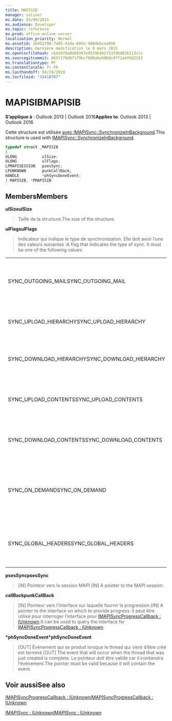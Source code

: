 ```yaml
---
title: MAPISIB
manager: soliver
ms.date: 03/09/2015
ms.audience: Developer
ms.topic: reference
ms.prod: office-online-server
localization_priority: Normal
ms.assetid: 16452798-7a95-43da-b95e-908debcea050
description: Dernière modification le 9 mars 2015
ms.openlocfilehash: cbda978a0d69367e95f9b4b1f53fd6d03b113ccc
ms.sourcegitcommit: 8657170d071f9bcf680aba50b9c07f2a4fb82283
ms.translationtype: MT
ms.contentlocale: fr-FR
ms.lasthandoff: 04/28/2019
ms.locfileid: "33418707"
---
```

# <a name="mapisib"></a><span data-ttu-id="bf8ed-103">MAPISIB</span><span class="sxs-lookup"><span data-stu-id="bf8ed-103">MAPISIB</span></span>

  
  
<span data-ttu-id="bf8ed-104">**S’applique à** : Outlook 2013 | Outlook 2016</span><span class="sxs-lookup"><span data-stu-id="bf8ed-104">**Applies to**: Outlook 2013 | Outlook 2016</span></span> 
  
<span data-ttu-id="bf8ed-105">Cette structure est utilisée [avec IMAPISync::SynchronizeInBackground](imapisyncsynchronizeinbackground.md).</span><span class="sxs-lookup"><span data-stu-id="bf8ed-105">This structure is used with [IMAPISync::SynchronizeInBackground](imapisyncsynchronizeinbackground.md).</span></span>
  
```cpp
typedef struct _MAPISIB
{
ULONG           ulSize;                
ULONG           ulFlags;
LPMAPISESSION   psesSync;
LPUNKNOWN       punkCallBack;
HANDLE          *phSyncDoneEvent;    
} MAPISIB, *PMAPISIB
```

## <a name="members"></a><span data-ttu-id="bf8ed-106">Members</span><span class="sxs-lookup"><span data-stu-id="bf8ed-106">Members</span></span>

 <span data-ttu-id="bf8ed-107">**ulSize**</span><span class="sxs-lookup"><span data-stu-id="bf8ed-107">**ulSize**</span></span>
  
> <span data-ttu-id="bf8ed-108">Taille de la structure.</span><span class="sxs-lookup"><span data-stu-id="bf8ed-108">The size of the structure.</span></span>
    
 <span data-ttu-id="bf8ed-109">**ulFlags**</span><span class="sxs-lookup"><span data-stu-id="bf8ed-109">**ulFlags**</span></span>
  
> <span data-ttu-id="bf8ed-110">Indicateur qui indique le type de synchronisation. Elle doit avoir l’une des valeurs suivantes :</span><span class="sxs-lookup"><span data-stu-id="bf8ed-110">A flag that indicates the type of sync. It must be one of the following values:</span></span>
    
||||
|:-----|:-----|:-----|
|<span data-ttu-id="bf8ed-111">SYNC_OUTGOING_MAIL</span><span class="sxs-lookup"><span data-stu-id="bf8ed-111">SYNC_OUTGOING_MAIL</span></span>  <br/> |<span data-ttu-id="bf8ed-112">0x00000200</span><span class="sxs-lookup"><span data-stu-id="bf8ed-112">0x00000200</span></span>  <br/> |<span data-ttu-id="bf8ed-113">Envoyez le message au serveur (non utilisé actuellement).</span><span class="sxs-lookup"><span data-stu-id="bf8ed-113">Send the message to the server (not currently in use).</span></span>  <br/> |
|<span data-ttu-id="bf8ed-114">SYNC_UPLOAD_HIERARCHY</span><span class="sxs-lookup"><span data-stu-id="bf8ed-114">SYNC_UPLOAD_HIERARCHY</span></span>  <br/> |<span data-ttu-id="bf8ed-115">0x00000001</span><span class="sxs-lookup"><span data-stu-id="bf8ed-115">0x00000001</span></span>  <br/> |<span data-ttu-id="bf8ed-116">Modification de la hiérarchie push sur le serveur.</span><span class="sxs-lookup"><span data-stu-id="bf8ed-116">Push hierarchy changes to the server.</span></span>  <br/> |
|<span data-ttu-id="bf8ed-117">SYNC_DOWNLOAD_HIERARCHY</span><span class="sxs-lookup"><span data-stu-id="bf8ed-117">SYNC_DOWNLOAD_HIERARCHY</span></span>  <br/> |<span data-ttu-id="bf8ed-118">0x00000002</span><span class="sxs-lookup"><span data-stu-id="bf8ed-118">0x00000002</span></span>  <br/> |<span data-ttu-id="bf8ed-119">Tirez les modifications de hiérarchie à partir du serveur.</span><span class="sxs-lookup"><span data-stu-id="bf8ed-119">Pull hierarchy changes from server.</span></span>  <br/> |
|<span data-ttu-id="bf8ed-120">SYNC_UPLOAD_CONTENTS</span><span class="sxs-lookup"><span data-stu-id="bf8ed-120">SYNC_UPLOAD_CONTENTS</span></span>  <br/> |<span data-ttu-id="bf8ed-121">0x00000040</span><span class="sxs-lookup"><span data-stu-id="bf8ed-121">0x00000040</span></span>  <br/> |<span data-ttu-id="bf8ed-122">Envoyer les modifications de message au serveur.</span><span class="sxs-lookup"><span data-stu-id="bf8ed-122">Push message changes to server.</span></span>  <br/> |
|<span data-ttu-id="bf8ed-123">SYNC_DOWNLOAD_CONTENTS</span><span class="sxs-lookup"><span data-stu-id="bf8ed-123">SYNC_DOWNLOAD_CONTENTS</span></span>  <br/> |<span data-ttu-id="bf8ed-124">0x00000080</span><span class="sxs-lookup"><span data-stu-id="bf8ed-124">0x00000080</span></span>  <br/> |<span data-ttu-id="bf8ed-125">Retirez les modifications de message à partir du serveur.</span><span class="sxs-lookup"><span data-stu-id="bf8ed-125">Pull message changes from server.</span></span>  <br/> |
|<span data-ttu-id="bf8ed-126">SYNC_ON_DEMAND</span><span class="sxs-lookup"><span data-stu-id="bf8ed-126">SYNC_ON_DEMAND</span></span>  <br/> |<span data-ttu-id="bf8ed-127">0x20000000</span><span class="sxs-lookup"><span data-stu-id="bf8ed-127">0x20000000</span></span>  <br/> |<span data-ttu-id="bf8ed-128">La synchronisation a été initiée par l’utilisateur et doit être une priorité plus élevée.</span><span class="sxs-lookup"><span data-stu-id="bf8ed-128">The sync was initiated by the user and should be a higher priority.</span></span>  <br/> |
|<span data-ttu-id="bf8ed-129">SYNC_GLOBAL_HEADERS</span><span class="sxs-lookup"><span data-stu-id="bf8ed-129">SYNC_GLOBAL_HEADERS</span></span>  <br/> |<span data-ttu-id="bf8ed-130">0x02000000</span><span class="sxs-lookup"><span data-stu-id="bf8ed-130">0x02000000</span></span>  <br/> |<span data-ttu-id="bf8ed-131">Doit synchroniser uniquement les en-têtes et non les corps complets.</span><span class="sxs-lookup"><span data-stu-id="bf8ed-131">Should only sync headers and not full bodies.</span></span>  <br/> |
   
 <span data-ttu-id="bf8ed-132">**psesSync**</span><span class="sxs-lookup"><span data-stu-id="bf8ed-132">**psesSync**</span></span>
  
> <span data-ttu-id="bf8ed-133">[IN] Pointeur vers la session MAPI.</span><span class="sxs-lookup"><span data-stu-id="bf8ed-133">[IN] A pointer to the MAPI session.</span></span>
    
 <span data-ttu-id="bf8ed-134">**callBack**</span><span class="sxs-lookup"><span data-stu-id="bf8ed-134">**punkCallBack**</span></span>
  
> <span data-ttu-id="bf8ed-135">[IN] Pointeur vers l’interface sur laquelle fournir la progression.</span><span class="sxs-lookup"><span data-stu-id="bf8ed-135">[IN] A pointer to the interface on which to provide progress.</span></span> <span data-ttu-id="bf8ed-136">Il peut être utilisé pour interroger l’interface pour [IMAPISyncProgressCallback : IUnknown](imapisyncprogresscallbackiunknown.md).</span><span class="sxs-lookup"><span data-stu-id="bf8ed-136">It can be used to query the interface for [IMAPISyncProgressCallback : IUnknown](imapisyncprogresscallbackiunknown.md).</span></span>
    
 <span data-ttu-id="bf8ed-137">**\*phSyncDoneEvent**</span><span class="sxs-lookup"><span data-stu-id="bf8ed-137">**\*phSyncDoneEvent**</span></span>
  
> <span data-ttu-id="bf8ed-138">[OUT] Événement qui se produit lorsque le thread qui vient d’être créé est terminé.</span><span class="sxs-lookup"><span data-stu-id="bf8ed-138">[OUT] The event that will occur when the thread that was just created is complete.</span></span> <span data-ttu-id="bf8ed-139">Le pointeur doit être valide car il contiendra l’événement.</span><span class="sxs-lookup"><span data-stu-id="bf8ed-139">The pointer must be valid because it will contain the event.</span></span>
    
## <a name="see-also"></a><span data-ttu-id="bf8ed-140">Voir aussi</span><span class="sxs-lookup"><span data-stu-id="bf8ed-140">See also</span></span>



[<span data-ttu-id="bf8ed-141">IMAPISyncProgressCallback : IUnknown</span><span class="sxs-lookup"><span data-stu-id="bf8ed-141">IMAPISyncProgressCallback : IUnknown</span></span>](imapisyncprogresscallbackiunknown.md)
  
[<span data-ttu-id="bf8ed-142">IMAPISync : IUnknown</span><span class="sxs-lookup"><span data-stu-id="bf8ed-142">IMAPISync : IUnknown</span></span>](imapisynciunknown.md)

